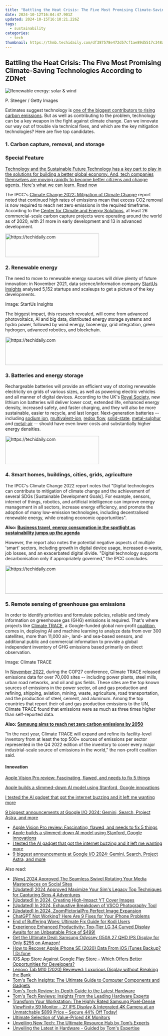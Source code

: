 ```yaml
---
title: "Battling the Heat Crisis: The Five Most Promising Climate-Saving Technologies According to ZDNet"
date: 2024-10-12T16:04:47.901Z
updated: 2024-10-15T16:10:21.226Z
tags:
  - sustainability
categories:
  - tech
thumbnail: https://thmb.techidaily.com/df387578e472d57cf1ae89d5517c348af827dd00df3f1d4defd5e8c6891f82cb.jpg
---
```


## Battling the Heat Crisis: The Five Most Promising Climate-Saving Technologies According to ZDNet

![Renewable energy: solar & wind](https://www.zdnet.com/a/img/resize/e7f2e3c9bd1fffac7e3e6ef69590b5af4de14b37/2023/02/03/a762bdf3-fcf9-4095-8d70-62625e2a6c3f/renewables-solar-wind.jpg?auto=webp&width=1280)

P. Steeger / Getty Images

Estimates suggest technology is [one of the biggest contributors to rising carbon emissions](https://www.statista.com/statistics/1255404/global-ict-products-relative-carbon-footprint-forecast-by-products/). But as well as contributing to the problem, technology can be a key weapon in the fight against climate change. Can we innovate our way out of trouble via technical fixes, and which are the key mitigation technologies? Here are five top candidates. 

### 1\. Carbon capture, removal, and storage 

### Special Feature

[Technology and the Sustainable Future Technology has a key part to play in the solutions for building a better global economy. And, tech companies themselves are moving rapidly to become better citizens and change agents. Here's what we can learn.  Read now](https://www.zdnet.com/topic/technology-and-the-sustainable-future/)

The IPCC's [Climate Change 2022: Mitigation of Climate Change](https://www.ipcc.ch/report/sixth-assessment-report-working-group-3/) report noted that continued high rates of emissions mean that excess CO2 removal is now required to reach net zero emissions in the required timeframe. According to the [Center for Climate and Energy Solutions](https://www.c2es.org/content/carbon-capture/), at least 26 commercial-scale carbon capture projects were operating around the world as of 2020, with 21 more in early development and 13 in advanced development.

<!-- affiliate ads begin -->
<a href="https://25home.pxf.io/c/5597632/2148643/16836" target="_top" id="2148643">
  <img src="//a.impactradius-go.com/display-ad/16836-2148643" border="0" alt="https://techidaily.com" width="300" height="75"/>
</a>
<img height="0" width="0" src="https://25home.pxf.io/i/5597632/2148643/16836" style="position:absolute;visibility:hidden;" border="0" />
<!-- affiliate ads end -->

### 2\. Renewable energy 

The need to move to renewable energy sources will drive plenty of future innovation: in November 2021, data science/information company [StartUs Insights](https://www.startus-insights.com/innovators-guide/top-10-renewable-energy-trends-2022/) analysed 5,152 startups and scaleups to get a picture of the key developments.

Image: StartUs Insights

The biggest impact, this research revealed, will come from advanced photovoltaics, AI and big data, distributed energy storage systems and hydro power, followed by wind energy, bioenergy, grid integration, green hydrogen, advanced robotics, and blockchain. 

<!-- affiliate ads begin -->
<a href="https://ephamedtechinc.pxf.io/c/5597632/2137206/26400" target="_top" id="2137206">
  <img src="//a.impactradius-go.com/display-ad/26400-2137206" border="0" alt="https://techidaily.com" width="728" height="90"/>
</a>
<img height="0" width="0" src="https://ephamedtechinc.pxf.io/i/5597632/2137206/26400" style="position:absolute;visibility:hidden;" border="0" />
<!-- affiliate ads end -->

### 3\. Batteries and energy storage 

Rechargeable batteries will provide an efficient way of storing renewable electricity on grids of various sizes, as well as powering electric vehicles and all manner of digital devices. According to the UK's [Royal Society](https://royalsociety.org/-/media/policy/projects/climate-change-science-solutions/climate-science-solutions-batteries.pdf), new lithium ion batteries will deliver lower cost, extended life, enhanced energy density, increased safety, and faster charging, and they will also be more sustainable, easier to recycle, and last longer. Next-generation batteries -- including [sodium ion](https://en.wikipedia.org/wiki/Sodium-ion%5Fbattery), [multivalent-ion](https://chemistry-europe.onlinelibrary.wiley.com/doi/10.1002/batt.202000330), [redox flow](https://en.wikipedia.org/wiki/Flow%5Fbattery), [solid-state](https://en.wikipedia.org/wiki/Solid-state%5Fbattery), [metal-sulphur](https://pubs.acs.org/doi/10.1021/acsenergylett.8b02212) and [metal-air](https://pubs.acs.org/doi/10.1021/acsenergylett.7b00119) \-- should have even lower costs and substantially higher energy densities. 

<!-- affiliate ads begin -->
<a href="https://laganoo.pxf.io/c/5597632/1484940/16446" target="_top" id="1484940">
  <img src="//a.impactradius-go.com/display-ad/16446-1484940" border="0" alt="https://techidaily.com" width="300" height="90"/>
</a>
<img height="0" width="0" src="https://laganoo.pxf.io/i/5597632/1484940/16446" style="position:absolute;visibility:hidden;" border="0" />
<!-- affiliate ads end -->

### 4\. Smart homes, buildings, cities, grids, agriculture 

The IPCC's Climate Change 2022 report notes that "Digital technologies can contribute to mitigation of climate change and the achievement of several SDGs \[Sustainable Development Goals\]. For example, sensors, internet of things, robotics, and artificial intelligence can improve energy management in all sectors, increase energy efficiency, and promote the adoption of many low-emission technologies, including decentralised renewable energy, while creating economic opportunities". 

**Also: [Business travel, energy consumption in the spotlight as sustainability jumps up the agenda](https://www.zdnet.com/article/sustainability-initiatives-wont-just-save-the-planet-theyll-save-your-company-too/)**

However, the report also notes the potential negative aspects of multiple 'smart' sectors, including growth in digital device usage, increased e-waste, job losses, and an exacerbated digital divide. "Digital technology supports decarbonisation only if appropriately governed," the IPCC concludes. 

<!-- affiliate ads begin -->
<a href="https://aligracehair.sjv.io/c/5597632/1972670/19272" target="_top" id="1972670">
  <img src="//a.impactradius-go.com/display-ad/19272-1972670" border="0" alt="https://techidaily.com" width="728" height="90"/>
</a>
<img height="0" width="0" src="https://aligracehair.sjv.io/i/5597632/1972670/19272" style="position:absolute;visibility:hidden;" border="0" />
<!-- affiliate ads end -->

### 5\. Remote sensing of greenhouse gas emissions 

In order to identify priorities and formulate policies, reliable and timely information on greenhouse gas (GHG) emissions is required. That's where projects like [Climate TRACE](https://climatetrace.org/), a Google-funded global non-profit [coalition](https://climatetrace.org/about), comes in, deploying AI and machine learning to analyze data from over 300 satellites, more than 11,000 air-, land- and sea-based sensors, and additional public and commercial information to provide a global independent inventory of GHG emissions based primarily on direct observation. 

Image: Climate TRACE

In [November 2022](https://climatetrace.org/news/more-than-70000-of-the-highest-emitting-greenhouse-gas), during the COP27 conference, Climate TRACE released emissions data for over 70,000 sites -- including power plants, steel mills, urban road networks, and oil and gas fields. These sites are the top known sources of emissions in the power sector, oil and gas production and refining, shipping, aviation, mining, waste, agriculture, road transportation, and the production of steel, cement, and aluminum. Among the top countries that report their oil and gas production emissions to the UN, Climate TRACE found that emissions were as much as three times higher than self-reported data.

**Also: [Samsung aims to reach net zero carbon emissions by 2050](https://www.zdnet.com/article/samsung-aims-to-reach-net-zero-carbon-emissions-by-2050/)**

"In the next year, Climate TRACE will expand and refine its facility-level inventory from at least the top 500+ sources of emissions per sector represented in the Q4 2022 edition of the inventory to cover every major industrial-scale source of emissions in the world," the non-profit coalition said.

#### Innovation

[Apple Vision Pro review: Fascinating, flawed, and needs to fix 5 things](https://www.zdnet.com/article/apple-vision-pro-review/ "Apple Vision Pro review: Fascinating, flawed, and needs to fix 5 things")

[Apple builds a slimmed-down AI model using Stanford, Google innovations](https://www.zdnet.com/article/apple-builds-a-slimmed-down-ai-model-using-stanford-google-innovations/ "Apple builds a slimmed-down AI model using Stanford, Google innovations")

[I tested the AI gadget that got the internet buzzing and it left me wanting more](https://www.zdnet.com/article/i-tested-the-ai-gadget-that-got-the-internet-buzzing-and-it-left-me-wanting-more/ "I tested the AI gadget that got the internet buzzing and it left me wanting more")

[9 biggest announcements at Google I/O 2024: Gemini, Search, Project Astra, and more](https://www.zdnet.com/article/is-openai-sweating-9-google-features-announced-for-gemini-search-android-and-more/ "9 biggest announcements at Google I/O 2024: Gemini, Search, Project Astra, and more")

* [Apple Vision Pro review: Fascinating, flawed, and needs to fix 5 things](https://www.zdnet.com/article/apple-vision-pro-review/ "Apple Vision Pro review: Fascinating, flawed, and needs to fix 5 things")
* [Apple builds a slimmed-down AI model using Stanford, Google innovations](https://www.zdnet.com/article/apple-builds-a-slimmed-down-ai-model-using-stanford-google-innovations/ "Apple builds a slimmed-down AI model using Stanford, Google innovations")
* [I tested the AI gadget that got the internet buzzing and it left me wanting more](https://www.zdnet.com/article/i-tested-the-ai-gadget-that-got-the-internet-buzzing-and-it-left-me-wanting-more/ "I tested the AI gadget that got the internet buzzing and it left me wanting more")
* [9 biggest announcements at Google I/O 2024: Gemini, Search, Project Astra, and more](https://www.zdnet.com/article/is-openai-sweating-9-google-features-announced-for-gemini-search-android-and-more/ "9 biggest announcements at Google I/O 2024: Gemini, Search, Project Astra, and more")

<ins class="adsbygoogle"
     style="display:block"
     data-ad-format="autorelaxed"
     data-ad-client="ca-pub-7571918770474297"
     data-ad-slot="1223367746"></ins>

<ins class="adsbygoogle"
     style="display:block"
     data-ad-client="ca-pub-7571918770474297"
     data-ad-slot="8358498916"
     data-ad-format="auto"
     data-full-width-responsive="true"></ins>

<span class="atpl-alsoreadstyle">Also read:</span>
<div><ul>
<li><a href="https://instagram-videos.techidaily.com/new-2024-approved-the-seamless-swivel-rotating-your-media-masterpieces-on-social-sites/"><u>[New] 2024 Approved The Seamless Swivel Rotating Your Media Masterpieces on Social Sites</u></a></li>
<li><a href="https://screen-video-capture.techidaily.com/updated-2024-approved-maximize-your-sims-legacy-top-techniques-for-capturing-sims-4-adventures/"><u>[Updated] 2024 Approved Maximize Your Sim's Legacy Top Techniques for Capturing Sims 4 Adventures</u></a></li>
<li><a href="https://youtube-docs.techidaily.com/ed-in-2024-creating-high-impact-yt-cover-images/"><u>[Updated] In 2024, Creating High-Impact YT Cover Images</u></a></li>
<li><a href="https://fox-boxes.techidaily.com/updated-in-2024-exhaustive-breakdown-of-vsco-photography-tool/"><u>[Updated] In 2024, Exhaustive Breakdown of VSCO Photography Tool</u></a></li>
<li><a href="https://fox-hovers.techidaily.com/updated-in-2024-zoompictorialpro-perfect-image-expansion/"><u>[Updated] In 2024, ZoomPictorialPro Perfect Image Expansion</u></a></li>
<li><a href="https://fox-that.techidaily.com/chatgpt-not-working-here-are-9-fixes-for-your-iphone-problems/"><u>ChatGPT Not Working? Here Are 9 Fixes for Your iPhone Problems</u></a></li>
<li><a href="https://common-error.techidaily.com/end-of-buffering-woes-ultimate-fix-guide-for-kodi-users/"><u>End of Buffering Woes: Ultimate Fix Guide for Kodi Users</u></a></li>
<li><a href="https://hardware-reviews.techidaily.com/1723862743546-experience-enhanced-productivity-top-tier-lg-34-curved-display-awaits-for-an-unbeatable-price-of-499/"><u>Experience Enhanced Productivity: Top-Tier LG 34 Curved Display Awaits for an Unbeatable Price of $499!</u></a></li>
<li><a href="https://hardware-reviews.techidaily.com/1723862770787-get-the-ultimate-deal-samsung-odyssey-g50a-27-qhd-ips-display-for-only-255-on-amazon/"><u>Get the Ultimate Deal: Samsung Odyssey G50A 27 QHD IPS Display for Only $255 on Amazon!</u></a></li>
<li><a href="https://techidaily.com/how-to-recover-apple-iphone-se-2020-data-from-ios-itunes-backup-drfone-by-drfone-ios-data-recovery-ios-data-recovery/"><u>How to Recover Apple iPhone SE (2020) Data From iOS iTunes Backup? | Dr.fone</u></a></li>
<li><a href="https://techtrends.techidaily.com/ios-app-store-against-google-play-store-which-offers-better-opportunities-for-developers/"><u>IOS App Store Against Google Play Store – Which Offers Better Opportunities for Developers?</u></a></li>
<li><a href="https://buynow-marvelous.techidaily.com/lenovo-tab-m10-2020-reviewed-luxurious-display-without-breaking-the-bank/"><u>Lenovo Tab M10 (2020) Reviewed: Luxurious Display without Breaking the Bank</u></a></li>
<li><a href="https://hardware-reviews.techidaily.com/toms-tech-insights-the-ultimate-guide-to-computer-components-and-gadgets/"><u>Tom's Tech Insights: The Ultimate Guide to Computer Components and Gadgets</u></a></li>
<li><a href="https://hardware-reviews.techidaily.com/toms-tech-review-in-depth-guide-to-the-latest-hardware/"><u>Tom's Tech Review: In-Depth Guide to the Latest Hardware</u></a></li>
<li><a href="https://hardware-reviews.techidaily.com/toms-tech-reviews-insights-from-the-leading-hardware-experts/"><u>Tom's Tech Reviews: Insights From the Leading Hardware Experts</u></a></li>
<li><a href="https://hardware-reviews.techidaily.com/transform-your-workstation-the-highly-rated-samsung-pixel-dense-viewfinity-s9-monitor-27-ips-display-and-integrated-4k-camera-at-an-unmatchable-899-price-se39/"><u>Transform Your Workstation: The Highly Rated Samsung Pixel-Dense ViewFinity S9 Monitor - 27 IPS Display & Integrated 4K Camera at an Unmatchable $899 Price – Secure 44% Off Today!</u></a></li>
<li><a href="https://hardware-reviews.techidaily.com/ultimate-selection-of-value-priced-4k-monitors/"><u>Ultimate Selection of Value-Priced 4K Monitors</u></a></li>
<li><a href="https://hardware-reviews.techidaily.com/unveiling-new-tech-the-ultimate-resource-hub-by-toms-experts/"><u>Unveiling New Tech: The Ultimate Resource Hub by Tom’s Experts</u></a></li>
<li><a href="https://hardware-reviews.techidaily.com/unveiling-the-latest-in-hardware-guided-by-toms-expertise/"><u>Unveiling the Latest in Hardware - Guided by Tom's Expertise</u></a></li>
</ul></div>

